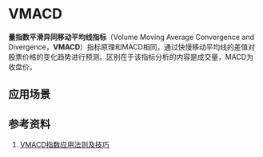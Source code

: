 # VMACD
**量指数平滑异同移动平均线指标**（Volume Moving Average Convergence and Divergence，**VMACD**）指标原理和MACD相同，通过快慢移动平均线的差值对股票价格的变化趋势进行预测。区别在于该指标分析的内容是成交量，MACD为收盘价。


## 应用场景

## 参考资料
1. [VMACD指数应用法则及技巧](http://blog.sina.com.cn/s/blog_5f364abb01017qgw.html)
